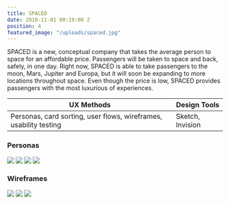 ```yaml
---
title: SPACED
date: 2018-11-01 00:19:00 Z
position: 4
featured_image: "/uploads/spaced.jpg"
---
```


SPACED is a new, conceptual company that takes the average person to space for an affordable price. Passengers will be taken to space and back, safely, in one day. Right now, SPACED is able to take passengers to the moon, Mars, Jupiter and Europa, but it will soon be expanding to more locations throughout space. Even though the price is low, SPACED provides passengers with the most luxurious of experiences.

| UX Methods                                                        | Design Tools           |
|------------------------------------------------------------------|------------------------|
| Personas, card sorting, user flows, wireframes, usability testing | Sketch, Invision       |

### Personas

<div class="gallery" data-columns="4">
	<img src="/uploads/persona1.jpg">
	<img src="/uploads/persona2.jpg">
        <img src="/uploads/persona3.jpg">
        <img src="/uploads/persona4.jpg">
</div>

### Wireframes

<div class="gallery" data-columns="3">
	<img src="/uploads/desktop.jpg">
	<img src="/uploads/mobile.jpg">
        <img src="/uploads/mobile2.jpg">
</div>